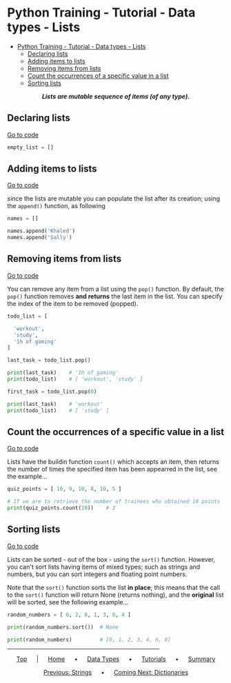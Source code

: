 # Python Training - Tutorial - Data types - Lists

- [Python Training - Tutorial - Data types - Lists](#python-training---tutorial---data-types---lists)
  - [Declaring lists](#declaring-lists)
  - [Adding items to lists](#adding-items-to-lists)
  - [Removing items from lists](#removing-items-from-lists)
  - [Count the occurrences of a specific value in a list](#count-the-occurrences-of-a-specific-value-in-a-list)
  - [Sorting lists](#sorting-lists)

<span style="text-align:center">

***Lists are mutable sequence of items (of any type).***

</span>

## Declaring lists

[Go to code](../../tutorial/7-lists.py#L2)

```python
empty_list = []
```

## Adding items to lists

[Go to code](../../tutorial/7-lists.py#L5)

since the lists are mutable you can populate the list after its creation; using the `append()` function, as following

```python
names = []

names.append('Khaled')
names.append('Sally')
```

## Removing items from lists

[Go to code](../../tutorial/7-lists.py#L14)

You can remove any item from a list using the `pop()` function. By default, the `pop()` function removes **and returns** the last item in the list. You can specify the index of the item to be removed (popped).

```python
todo_list = [

  'workout',
  'study',
  '1h of gaming'
]

last_task = todo_list.pop()

print(last_task)    # '1h of gaming'
print(todo_list)    # [ 'workout', 'study' ]

first_task = todo_list.pop(0)

print(last_task)    # 'workout'
print(todo_list)    # [ 'study' ]
```

## Count the occurrences of a specific value in a list

[Go to code](../../tutorial/7-lists.py#L9)

Lists have the buildin function `count()` which accepts an item, then returns the number of times the specified item has been appearred in the list, see the example...

```python
quiz_points = [ 10, 9, 10, 8, 10, 5 ]

# If we are to retrieve the number of trainees who obtained 10 points
print(quiz_points.count(10))    # 3
```

## Sorting lists

[Go to code](../../tutorial/7-lists.py#L29)

Lists can be sorted - out of the box - using the `sort()` function. However, you can't sort lists having items of mixed types; such as strings and numbers, but you can sort integers and floating point numbers.

Note that the `sort()` function sorts the list **in place**; this means that the call to the `sort()` function will return None (returns nothing), and the **original** list will be sorted, see the following example...

```python
random_numbers = [ 6, 2, 8, 1, 3, 0, 4 ]

print(random_numbers.sort())  # None

print(random_numbers)         # [0, 1, 2, 3, 4, 6, 8]
```

<span style="text-align:center">

<hr style="width:70%">

[Top](#python-training---tutorial---data-types---lists) &emsp; | &emsp; [Home](../README.md) &emsp; • &emsp; [Data Types](3-Data%20types.md) &emsp; • &emsp; [Tutorials](index.md) &emsp; • &emsp; [Summary](../summary.md)

[Previous: Strings](3.3-strings.md) &emsp; • &emsp; [Coming Next: Dictionaries](3.5-dictionaries.md)

</span>

